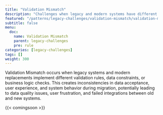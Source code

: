```yaml
---
title: "Validation Mismatch"
description: "Challenges when legacy and modern systems have different validation rules"
featured: "/patterns/legacy-challenges/validation-mismatch/validation-mismatch.svg"
subtitle: false
menu:
  doc:
    name: Validation Mismatch
    parent: legacy-challenges
    pre: rule
categories: [legacy-challenges]
tags: []
weight: 300
---
```


Validation Mismatch occurs when legacy systems and modern replacements implement different validation rules, data constraints, or business logic checks. This creates inconsistencies in data acceptance, user experience, and system behavior during migration, potentially leading to data quality issues, user frustration, and failed integrations between old and new systems.

{{< comingsoon >}}